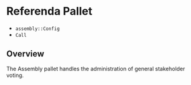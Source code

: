 # Referenda Pallet

- `assembly::Config`
- `Call`

## Overview

The Assembly pallet handles the administration of general stakeholder voting.
